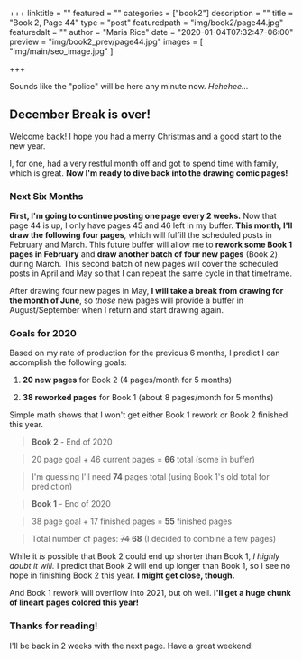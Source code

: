 +++
linktitle = ""
featured = ""
categories = ["book2"]
description = ""
title = "Book 2, Page 44"
type = "post"
featuredpath = "img/book2/page44.jpg"
featuredalt = ""
author = "Maria Rice"
date = "2020-01-04T07:32:47-06:00"
preview = "img/book2_prev/page44.jpg"
images = [ "img/main/seo_image.jpg" ]

+++

Sounds like the "police" will be here any minute now. _Hehehee..._

## December Break is over!

Welcome back! 
I hope you had a merry Christmas and a good start to the new year. 

I, for one, had a very restful month off and got to spend time with family, which is great. 
**Now I'm ready to dive back into the drawing comic pages!**

### Next Six Months

**First, I'm going to continue posting one page every 2 weeks.**
Now that page 44 is up, I only have pages 45 and 46 left in my buffer. 
**This month, I'll draw the following four pages**, which will fulfill the scheduled posts in February and March. 
This future buffer will allow me to **rework some Book 1 pages in February** and **draw another batch of four new pages** (Book 2) during March.
This second batch of new pages will cover the scheduled posts in April and May so that I can repeat the same cycle in that timeframe. 

After drawing four new pages in May, **I will take a break from drawing for the month of June**, so _those_ new pages will provide a buffer in August/September when I return and start drawing again.

### Goals for 2020

Based on my rate of production for the previous 6 months, I predict I can accomplish the following goals:

1) **20 new pages** for Book 2 (4 pages/month for 5 months)

2) **38 reworked pages** for Book 1 (about 8 pages/month for 5 months)

Simple math shows that I won't get either Book 1 rework or Book 2 finished this year. 

> **Book 2** - End of 2020

> 20 page goal + 46 current pages = **66** total (some in buffer)

> I'm guessing I'll need **74** pages total (using Book 1's old total for prediction)

> **Book 1** - End of 2020

> 38 page goal + 17 finished pages = **55** finished pages 

> Total number of pages: ~~74~~ **68** (I decided to combine a few pages)

While it _is_ possible that Book 2 could end up shorter than Book 1, _I highly doubt it will._ 
I predict that Book 2 will end up longer than Book 1, so I see no hope in finishing Book 2 this year. 
**I might get close, though.** 

And Book 1 rework will overflow into 2021, but oh well. **I'll get a huge chunk of lineart pages colored this year!**

### Thanks for reading!

I'll be back in 2 weeks with the next page. Have a great weekend!
